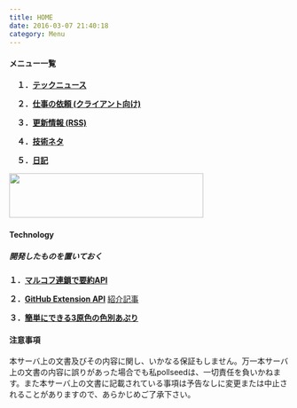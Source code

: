 ```yaml
---
title: HOME
date: 2016-03-07 21:40:18
category: Menu
---
```

#### メニュー一覧

　**１．[テックニュース](/news)**

　**２．[仕事の依頼 (クライアント向け)](/work)**

　**３．[更新情報 (RSS)](/atom.xml)**

　**４．[技術ネタ](/categories/Technology/)**

　**５．[日記](/categories/daily/)**

<a href="http://px.a8.net/svt/ejp?a8mat=2I0Y1E+BZ1UR6+50+2HSDQP" target="_blank">
<img border="0" width="350" height="80" alt="" src="http://www26.a8.net/svt/bgt?aid=151209554724&wid=001&eno=01&mid=s00000000018015081000&mc=1"></a>
<img border="0" width="1" height="1" src="http://www18.a8.net/0.gif?a8mat=2I0Y1E+BZ1UR6+50+2HSDQP" alt="">

#### Technology

##### 開発したものを置いておく

 **１．[マルコフ連鎖で要約API](https://github.com/pollseed/markov-lib)**

 **２．[GitHub Extension API](https://github.com/pollseed/github-extension-api)** [紹介記事](/github-extension-api)

 **３．[簡単にできる3原色の色別あぷり](https://play.google.com/store/apps/details?id=com.pollseed.ThreePrimaryColors)**

#### 注意事項
本サーバ上の文書及びその内容に関し、いかなる保証もしません。万一本サーバ上の文書の内容に誤りがあった場合でも私pollseedは、一切責任を負いかねます。また本サーバ上の文書に記載されている事項は予告なしに変更または中止されることがありますので、あらかじめご了承下さい。
